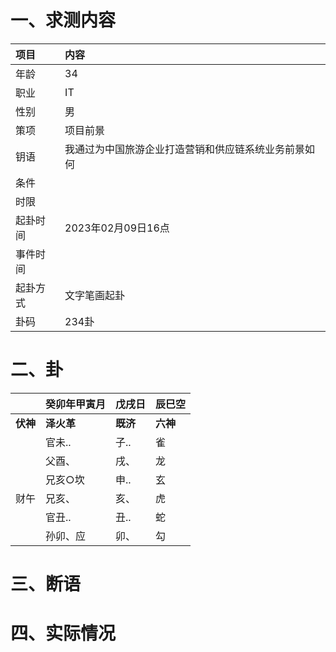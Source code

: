 # 一、求测内容
|项目|内容|
|:-|:-|
|年龄|34|
|职业|IT|
|性别|男|
|策项|项目前景|
|钥语|我通过为中国旅游企业打造营销和供应链系统业务前景如何|
|条件||
|时限||
|起卦时间|2023年02月09日16点|
|事件时间||
|起卦方式|文字笔画起卦|
|卦码|234卦|

# 二、卦
||癸卯年甲寅月|戊戌日|辰巳空|
|:-|:-|:-|:-|
|**伏神**|**泽火革**|**既济**|**六神**|
||官未..|子..|雀|
||父酉、|戌、|龙|
||兄亥○坎|申..|玄|
|财午|兄亥、|亥、|虎|
||官丑..|丑..|蛇|
||孙卯、应|卯、|勾|


# 三、断语

# 四、实际情况